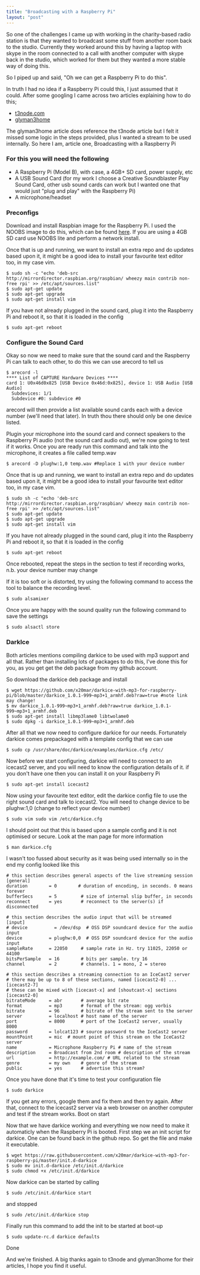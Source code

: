 ```yaml
---
title: "Broadcasting with a Raspberry Pi"
layout: "post"
---
```


So one of the challenges I came up with working in the charity-based radio station is that they wanted to broadcast some stuff from another room back to the studio. Currently they worked around this by having a laptop with skype in the room connected to a call with another computer with skype back in the studio, which worked for them but they wanted a more stable way of doing this.

So I piped up and said, "Oh we can get a Raspberry Pi to do this".

In truth I had no idea if a Raspberry Pi could this, I just assumed that it could. After some googling I came across two articles explaining how to do this;

* [t3node.com](http://www.t3node.com/blog/live-streaming-mp3-audio-with-darkice-and-icecast2-on-raspberry-pi/)
* [glyman3home](https://sites.google.com/site/glyman3home/raspi-streaming-to-broadcastify)

The glyman3home article does reference the t3node article but I felt it missed some logic in the steps provided, plus I wanted a stream to be used internally. So here I am, article one, Broadcasting with a Raspberry Pi

### For this you will need the following

* A Raspberry Pi (Model B), with case, a 4GB+ SD card, power supply, etc
* A USB Sound Card (for my work I choose a Creative Soundblaster Play Sound Card, other usb sound cards can work but I wanted one that would just "plug and play" with the Raspberry Pi)
* A microphone/headset

### Preconfigs

Download and install Raspbian image for the Raspberry Pi. I used the NOOBS image to do this, which can be found [here](http://www.raspberrypi.org/downloads/). If you are using a 4GB SD card use NOOBS lite and perform a network install.

Once that is up and running, we want to install an extra repo and do updates based upon it, it might be a good idea to install your favourite text editor too, in my case vim.

```
$ sudo sh -c "echo 'deb-src http://mirrordirector.raspbian.org/raspbian/ wheezy main contrib non-free rpi' >> /etc/apt/sources.list"
$ sudo apt-get update
$ sudo apt-get upgrade
$ sudo apt-get install vim
```

If you have not already plugged in the sound card, plug it into the Raspberry Pi and reboot it, so that it is loaded in the config

```
$ sudo apt-get reboot
```

### Configure the Sound Card

Okay so now we need to make sure that the sound card and the Raspberry Pi can talk to each other, to do this we can use arecord to tell us

```
$ arecord -l
**** List of CAPTURE Hardware Devices ****
card 1: U0x46d0x825 [USB Device 0x46d:0x825], device 1: USB Audio [USB Audio]
  Subdevices: 1/1
  Subdevice #0: subdevice #0
```

arecord will then provide a list available sound cards each with a device number (we'll need that later). In truth thou there should only be one device listed.

Plugin your microphone into the sound card and connect speakers to the Raspberry Pi audio (not the sound card audio out), we're now going to test if it works. Once you are ready run this command and talk into the microphone, it creates a file called temp.wav

```
$ arecord -D plughw:1,0 temp.wav #Replace 1 with your device number
```

Once that is up and running, we want to install an extra repo and do updates based upon it, it might be a good idea to install your favourite text editor too, in my case vim.

```
$ sudo sh -c "echo 'deb-src http://mirrordirector.raspbian.org/raspbian/ wheezy main contrib non-free rpi' >> /etc/apt/sources.list"
$ sudo apt-get update
$ sudo apt-get upgrade
$ sudo apt-get install vim
```

If you have not already plugged in the sound card, plug it into the Raspberry Pi and reboot it, so that it is loaded in the config

```
$ sudo apt-get reboot
```

Once rebooted, repeat the steps in the section to test if recording works, n.b. your device number may change

If it is too soft or is distorted, try using the following command to access the tool to balance the recording level.

```
$ sudo alsamixer
```

Once you are happy with the sound quality run the following command to save the settings

```
$ sudo alsactl store
```

### DarkIce

Both articles mentions compiling darkice to be used with mp3 support and all that. Rather than installing lots of packages to do this, I've done this for you, as you get get the deb package from my github account. 

So download the darkice deb package and install

```
$ wget https://github.com/x20mar/darkice-with-mp3-for-raspberry-pi/blob/master/darkice_1.0.1-999~mp3+1_armhf.deb?raw=true #note link may change!
$ mv darkice_1.0.1-999~mp3+1_armhf.deb?raw=true darkice_1.0.1-999~mp3+1_armhf.deb
$ sudo apt-get install libmp3lame0 libtwolame0 
$ sudo dpkg -i darkice_1.0.1-999~mp3+1_armhf.deb
```

After all that we now need to configure darkice for our needs. Fortunately darkice comes prepackaged with a template config that we can use

```
$ sudo cp /usr/share/doc/darkice/examples/darkice.cfg /etc/
```

Now before we start configuring, darkice will need to connect to an icecast2 server, and you will need to know the configuration details of it. if you don't have one then you can install it on your Raspberry Pi

```
$ sudo apt-get install icecast2
```

Now using your favourite text editor, edit the darkice config file to use the right sound card and talk to icecast2. You will need to change device to be plughw:1,0 (change to reflect your device number)

```
$ sudo vim sudo vim /etc/darkice.cfg
```

I should point out that this is based upon a sample config and it is not optimised or secure. Look at the man page for more information

```
$ man darkice.cfg
```

I wasn't too fussed about security as it was being used internally so in the end my config looked like this

```
# this section describes general aspects of the live streaming session
[general]
duration        = 0        # duration of encoding, in seconds. 0 means forever
bufferSecs      = 5         # size of internal slip buffer, in seconds
reconnect       = yes       # reconnect to the server(s) if disconnected

# this section describes the audio input that will be streamed
[input]
# device          = /dev/dsp  # OSS DSP soundcard device for the audio input
device          = plughw:0,0  # OSS DSP soundcard device for the audio input
sampleRate      = 22050     # sample rate in Hz. try 11025, 22050 or 44100
bitsPerSample   = 16        # bits per sample. try 16
channel         = 2         # channels. 1 = mono, 2 = stereo

# this section describes a streaming connection to an IceCast2 server
# there may be up to 8 of these sections, named [icecast2-0] ... [icecast2-7]
# these can be mixed with [icecast-x] and [shoutcast-x] sections
[icecast2-0]
bitrateMode     = abr       # average bit rate
format          = mp3       # format of the stream: ogg vorbis
bitrate         = 96        # bitrate of the stream sent to the server
server          = localhost # host name of the server
port            = 8000      # port of the IceCast2 server, usually 8000
password        = lolcat123 # source password to the IceCast2 server
mountPoint      = mic  # mount point of this stream on the IceCast2 server
name            = Microphone Raspberry Pi # name of the stream
description     = Broadcast from 2nd room # description of the stream
url             = http://example.com/ # URL related to the stream
genre           = my own    # genre of the stream
public          = yes       # advertise this stream?
```

Once you have done that it's time to test your configuration file

```
$ sudo darkice
```

If you get any errors, google them and fix them and then try again. After that, connect to the icecast2 server via a web browser on another computer and test if the stream works.
Boot on start

Now that we have darkice working and everything we now need to make it automaticly when the Raspberry Pi is booted. First step we an init script for darkice. One can be found back in the github repo. So get the file and make it executable.

```
$ wget https://raw.githubusercontent.com/x20mar/darkice-with-mp3-for-raspberry-pi/master/init.d-darkice
$ sudo mv init.d-darkice /etc/init.d/darkice
$ sudo chmod +x /etc/init.d/darkice
```

Now darkice can be started by calling

```
$ sudo /etc/init.d/darkice start
```

and stopped

```
$ sudo /etc/init.d/darkice stop
```

Finally run this command to add the init to be started at boot-up

```
$ sudo update-rc.d darkice defaults
```

Done

And we're finished. A big thanks again to t3node and glyman3home for their articles, I hope you find it useful.

